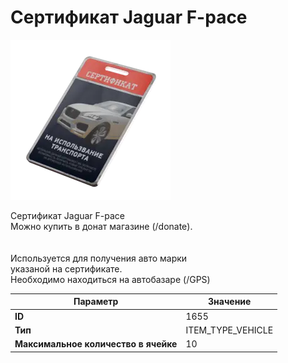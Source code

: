 # Сертификат Jaguar F-pace

![Item Image](../img/1655.webp?raw=true)

Сертификат Jaguar F-pace<br>Можно купить в донат магазине (/donate).<br><br><br>Используется для получения авто марки <br>указаной на сертификате.<br>Необходимо находиться на автобазаре (/GPS)


| Параметр | Значение |
|----------|----------|
| **ID** | 1655 |
| **Тип** | ITEM_TYPE_VEHICLE |
| **Максимальное количество в ячейке** | 10 |

